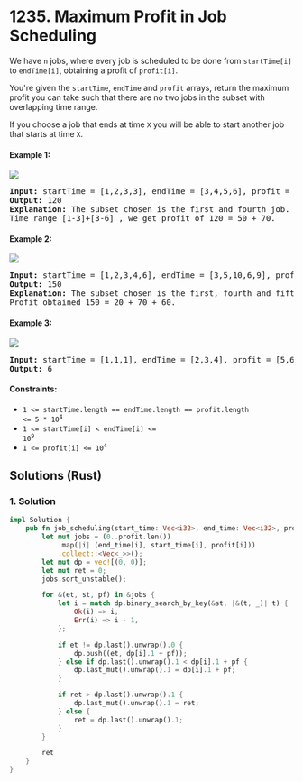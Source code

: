 # 1235. Maximum Profit in Job Scheduling
We have `n` jobs, where every job is scheduled to be done from `startTime[i]` to `endTime[i]`, obtaining a profit of `profit[i]`.

You're given the `startTime`, `endTime` and `profit` arrays, return the maximum profit you can take such that there are no two jobs in the subset with overlapping time range.

If you choose a job that ends at time `X` you will be able to start another job that starts at time `X`.

#### Example 1:
![](https://assets.leetcode.com/uploads/2019/10/10/sample1_1584.png)
<pre>
<strong>Input:</strong> startTime = [1,2,3,3], endTime = [3,4,5,6], profit = [50,10,40,70]
<strong>Output:</strong> 120
<strong>Explanation:</strong> The subset chosen is the first and fourth job.
Time range [1-3]+[3-6] , we get profit of 120 = 50 + 70.
</pre>

#### Example 2:
![](https://assets.leetcode.com/uploads/2019/10/10/sample22_1584.png)
<pre>
<strong>Input:</strong> startTime = [1,2,3,4,6], endTime = [3,5,10,6,9], profit = [20,20,100,70,60]
<strong>Output:</strong> 150
<strong>Explanation:</strong> The subset chosen is the first, fourth and fifth job.
Profit obtained 150 = 20 + 70 + 60.
</pre>

#### Example 3:
![](https://assets.leetcode.com/uploads/2019/10/10/sample3_1584.png)
<pre>
<strong>Input:</strong> startTime = [1,1,1], endTime = [2,3,4], profit = [5,6,4]
<strong>Output:</strong> 6
</pre>

#### Constraints:
* <code>1 <= startTime.length == endTime.length == profit.length <= 5 * 10<sup>4</sup></code>
* <code>1 <= startTime[i] < endTime[i] <= 10<sup>9</sup></code>
* <code>1 <= profit[i] <= 10<sup>4</sup></code>

## Solutions (Rust)

### 1. Solution
```Rust
impl Solution {
    pub fn job_scheduling(start_time: Vec<i32>, end_time: Vec<i32>, profit: Vec<i32>) -> i32 {
        let mut jobs = (0..profit.len())
            .map(|i| (end_time[i], start_time[i], profit[i]))
            .collect::<Vec<_>>();
        let mut dp = vec![(0, 0)];
        let mut ret = 0;
        jobs.sort_unstable();

        for &(et, st, pf) in &jobs {
            let i = match dp.binary_search_by_key(&st, |&(t, _)| t) {
                Ok(i) => i,
                Err(i) => i - 1,
            };

            if et != dp.last().unwrap().0 {
                dp.push((et, dp[i].1 + pf));
            } else if dp.last().unwrap().1 < dp[i].1 + pf {
                dp.last_mut().unwrap().1 = dp[i].1 + pf;
            }

            if ret > dp.last().unwrap().1 {
                dp.last_mut().unwrap().1 = ret;
            } else {
                ret = dp.last().unwrap().1;
            }
        }

        ret
    }
}
```
